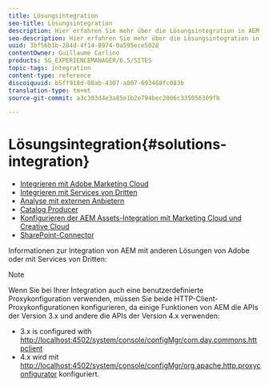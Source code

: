 ```yaml
---
title: Lösungsintegration
seo-title: Lösungsintegration
description: Hier erfahren Sie mehr über die Lösungsintegration in AEM.
seo-description: Hier erfahren Sie mehr über die Lösungsintegration in AEM.
uuid: 3bf56b1b-284d-4f14-8974-0a595ece5028
contentOwner: Guillaume Carlino
products: SG_EXPERIENCEMANAGER/6.5/SITES
topic-tags: integration
content-type: reference
discoiquuid: b5ff918d-08ab-4307-a807-693468fc083b
translation-type: tm+mt
source-git-commit: a3c303d4e3a85e1b2e794bec2006c335056309fb

---
```



# Lösungsintegration{#solutions-integration}

* [Integrieren mit Adobe Marketing Cloud](/help/sites-administering/marketing-cloud.md)
* [Integrieren mit Services von Dritten](/help/sites-administering/third-party-services.md)
* [Analyse mit externen Anbietern](/help/sites-administering/external-providers.md)
* [Catalog Producer](/help/sites-administering/catalog-producer.md)
* [Konfigurieren der AEM Assets-Integration mit Marketing Cloud und Creative Cloud](/help/sites-administering/configure-assets-cc-integration.md)
* [SharePoint-Connector](/help/sites-administering/sharepoint-connector.md)

Informationen zur Integration von AEM mit anderen Lösungen von Adobe oder mit Services von Dritten:

>[!NOTE]
>
>Wenn Sie bei Ihrer Integration auch eine benutzerdefinierte Proxykonfiguration verwenden, müssen Sie beide HTTP-Client-Proxykonfigurationen konfigurieren, da einige Funktionen von AEM die APIs der Version 3.x und andere die APIs der Version 4.x verwenden:
>
>* 3.x is configured with [http://localhost:4502/system/console/configMgr/com.day.commons.httpclient](http://localhost:4502/system/console/configMgr/com.day.commons.httpclient)
>* 4.x wird mit [http://localhost:4502/system/console/configMgr/org.apache.http.proxyconfigurator](http://localhost:4502/system/console/configMgr/org.apache.http.proxyconfigurator)  konfiguriert.
>




